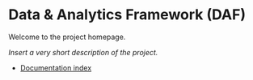 # Data & Analytics Framework (DAF)

Welcome to the project homepage.

*Insert a very short description of the project.*


* [Documentation index](docs/)
